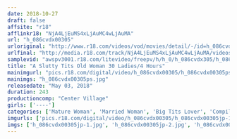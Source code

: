 ```yaml
---
date: 2018-10-27
draft: false
affsite: "r18"
afflinkr18: "NjA4LjEuMS4xLjAuMC4wLjAuMA"
url: "h_086cvdx00305"
urloriginal: "http://www.r18.com/videos/vod/movies/detail/-/id=h_086cvdx00305"
urlfinal: "http://media.r18.com/track/NjA4LjEuMS4xLjAuMC4wLjAuMA/videos/vod/movies/detail/-/id=h_086cvdx00305"
samplevid: "awspv3001.r18.com/litevideo/freepv/h/h_0/h_086cvdx305/h_086cvdx305_dmb_w.mp4"
title: "A Slutty Tits Old Woman 30 Ladies/4 Hours"
mainimgurl: "pics.r18.com/digital/video/h_086cvdx00305/h_086cvdx00305ps.jpg"
mainimgs: "h_086cvdx00305ps.jpg"
releasedate: "May 03, 2018"
duration: 243
productioncomp: "Center Village"
girls: ['----']
categories: ['Mature Woman', 'Married Woman', 'Big Tits Lover', 'Compilation', 'Over 4 Hours', 'Hi-Def']
imgurls: ['pics.r18.com/digital/video/h_086cvdx00305/h_086cvdx00305jp-1.jpg', 'pics.r18.com/digital/video/h_086cvdx00305/h_086cvdx00305jp-2.jpg', 'pics.r18.com/digital/video/h_086cvdx00305/h_086cvdx00305jp-3.jpg', 'pics.r18.com/digital/video/h_086cvdx00305/h_086cvdx00305jp-4.jpg', 'pics.r18.com/digital/video/h_086cvdx00305/h_086cvdx00305jp-5.jpg', 'pics.r18.com/digital/video/h_086cvdx00305/h_086cvdx00305jp-6.jpg', 'pics.r18.com/digital/video/h_086cvdx00305/h_086cvdx00305jp-7.jpg', 'pics.r18.com/digital/video/h_086cvdx00305/h_086cvdx00305jp-8.jpg', 'pics.r18.com/digital/video/h_086cvdx00305/h_086cvdx00305jp-9.jpg', 'pics.r18.com/digital/video/h_086cvdx00305/h_086cvdx00305jp-10.jpg', 'pics.r18.com/digital/video/h_086cvdx00305/h_086cvdx00305jp-11.jpg', 'pics.r18.com/digital/video/h_086cvdx00305/h_086cvdx00305jp-12.jpg', 'pics.r18.com/digital/video/h_086cvdx00305/h_086cvdx00305jp-13.jpg', 'pics.r18.com/digital/video/h_086cvdx00305/h_086cvdx00305jp-14.jpg', 'pics.r18.com/digital/video/h_086cvdx00305/h_086cvdx00305jp-15.jpg', 'pics.r18.com/digital/video/h_086cvdx00305/h_086cvdx00305jp-16.jpg', 'pics.r18.com/digital/video/h_086cvdx00305/h_086cvdx00305jp-17.jpg', 'pics.r18.com/digital/video/h_086cvdx00305/h_086cvdx00305jp-18.jpg', 'pics.r18.com/digital/video/h_086cvdx00305/h_086cvdx00305jp-19.jpg', 'pics.r18.com/digital/video/h_086cvdx00305/h_086cvdx00305jp-20.jpg']
imgs: ['h_086cvdx00305jp-1.jpg', 'h_086cvdx00305jp-2.jpg', 'h_086cvdx00305jp-3.jpg', 'h_086cvdx00305jp-4.jpg', 'h_086cvdx00305jp-5.jpg', 'h_086cvdx00305jp-6.jpg', 'h_086cvdx00305jp-7.jpg', 'h_086cvdx00305jp-8.jpg', 'h_086cvdx00305jp-9.jpg', 'h_086cvdx00305jp-10.jpg', 'h_086cvdx00305jp-11.jpg', 'h_086cvdx00305jp-12.jpg', 'h_086cvdx00305jp-13.jpg', 'h_086cvdx00305jp-14.jpg', 'h_086cvdx00305jp-15.jpg', 'h_086cvdx00305jp-16.jpg', 'h_086cvdx00305jp-17.jpg', 'h_086cvdx00305jp-18.jpg', 'h_086cvdx00305jp-19.jpg', 'h_086cvdx00305jp-20.jpg']
---
```

